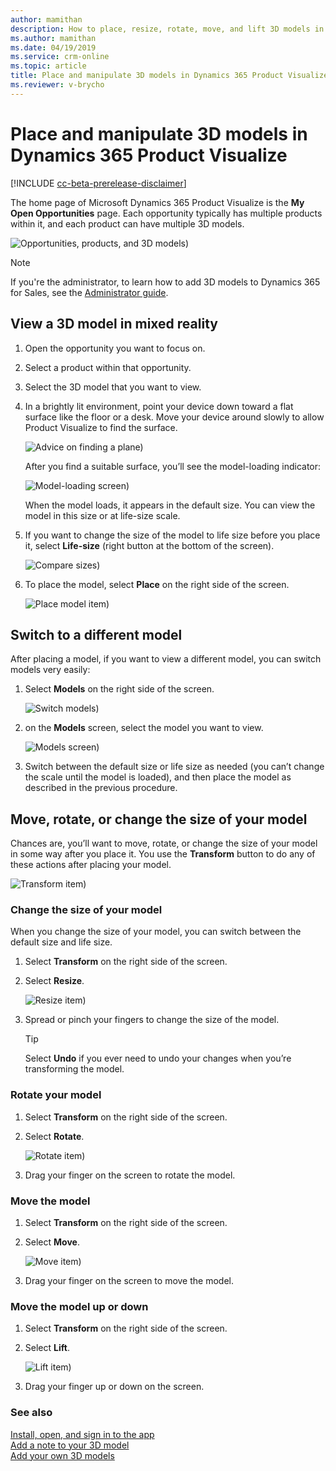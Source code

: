 ```yaml
---
author: mamithan
description: How to place, resize, rotate, move, and lift 3D models in Dynamics 365 Product Visualize
ms.author: mamithan
ms.date: 04/19/2019
ms.service: crm-online
ms.topic: article
title: Place and manipulate 3D models in Dynamics 365 Product Visualize
ms.reviewer: v-brycho
---
```


# Place and manipulate 3D models in Dynamics 365 Product Visualize

[!INCLUDE [cc-beta-prerelease-disclaimer](../includes/cc-beta-prerelease-disclaimer.md)]

The home page of Microsoft Dynamics 365 Product Visualize is the **My Open Opportunities** page. Each opportunity typically has multiple products within it, and each product can have multiple 3D models. 

![Opportunities, products, and 3D models)](media/manipulating-3D-models.PNG "Opportunities, products, and 3D models")

> [!NOTE]
> If you're the administrator, to learn how to add 3D models to Dynamics 365 for Sales, see the [Administrator guide](admin-guide.md).

## View a 3D model in mixed reality 

1.	Open the opportunity you want to focus on.

2.	Select a product within that opportunity.

3.	Select the 3D model that you want to view.

4.	In a brightly lit environment, point your device down toward a flat surface like the floor or a desk. Move your device around slowly to allow Product Visualize to find the surface. 

    ![Advice on finding a plane)](media/find-plane.PNG "Advice on finding a plane")

    After you find a suitable surface, you’ll see the model-loading indicator:
    
    ![Model-loading screen)](media/model-loading.PNG "Model-loading screen")
 
    When the model loads, it appears in the default size. You can view the model in this size or at life-size scale. 

5.	If you want to change the size of the model to life size before you place it, select  **Life-size** (right button at the bottom of the screen). 

    ![Compare sizes)](media/compare-sizes.PNG "Compare sizes")
  
6.  To place the model, select **Place** on the right side of the screen.

    ![Place model item)](media/place-model.PNG "Place model item")

## Switch to a different model

After placing a model, if you want to view a different model, you can switch models very easily:

1.	Select **Models** on the right side of the screen.

    ![Switch models)](media/switch-models.PNG "Switch models")
 
2.	on the **Models** screen, select the model you want to view.

    ![Models screen)](media/3D-models.PNG "Models screen")
 
3.	Switch between the default size or life size as needed (you can’t change the scale until the model is loaded), and then place the model as described in the previous procedure.  

## Move, rotate, or change the size of your model

Chances are, you’ll want to move, rotate, or change the size of your model in some way after you place it. You use the **Transform** button to do any of these actions after placing your model.

![Transform item)](media/transform-model.PNG "Transform item")

### Change the size of your model

When you change the size of your model, you can switch between the default size and life size. 

1.	Select **Transform** on the right side of the screen.

2.	Select **Resize**. 

    ![Resize item)](media/resize.PNG "Resize item")

3.	Spread or pinch your fingers to change the size of the model.

    > [!TIP]
    > Select **Undo** if you ever need to undo your changes when you’re transforming the model.

### Rotate your model  

1.	Select **Transform** on the right side of the screen.

2.	Select **Rotate**. 

    ![Rotate item)](media/rotate.PNG "Rotate item")
  
3.	Drag your finger on the screen to rotate the model. 

### Move the model

1.	Select **Transform** on the right side of the screen.

2.	Select **Move**.

    ![Move item)](media/move.PNG "Move item")
  
3.	Drag your finger on the screen to move the model.  

### Move the model up or down

1.	Select **Transform** on the right side of the screen.

2.	Select **Lift**.

    ![Lift item)](media/lift.PNG "Lift item")
  
3.	Drag your finger up or down on the screen. 


### See also

[Install, open, and sign in to the app](sign-in.md)<br>
[Add a note to your 3D model](add-note.md)<br>
[Add your own 3D models](add-model.md)<br>

